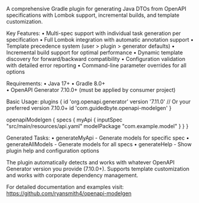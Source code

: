 A comprehensive Gradle plugin for generating Java DTOs from OpenAPI specifications with Lombok support, incremental builds, and template customization.

Key Features:
• Multi-spec support with individual task generation per specification
• Full Lombok integration with automatic annotation support
• Template precedence system (user > plugin > generator defaults)
• Incremental build support for optimal performance
• Dynamic template discovery for forward/backward compatibility
• Configuration validation with detailed error reporting
• Command-line parameter overrides for all options

Requirements:
• Java 17+
• Gradle 8.0+  
• OpenAPI Generator 7.10.0+ (must be applied by consumer project)

Basic Usage:
plugins {
    id 'org.openapi.generator' version '7.11.0'  // Or your preferred version 7.10.0+
    id 'com.guidedbyte.openapi-modelgen'
}

openapiModelgen {
    specs {
        myApi {
            inputSpec "src/main/resources/api.yaml"
            modelPackage "com.example.model"
        }
    }
}

Generated Tasks:
• generateMyApi - Generate models for specific spec
• generateAllModels - Generate models for all specs
• generateHelp - Show plugin help and configuration options

The plugin automatically detects and works with whatever OpenAPI Generator version you provide (7.10.0+). Supports template customization and works with corporate dependency management.

For detailed documentation and examples visit: https://github.com/ryansmith4/openapi-modelgen